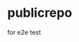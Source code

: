 # publicrepo
for e2e test






























































































































































































































































































































































































































































































































































































































































































































































































































































































































































































































































































































































































































































































































































































































































































































































































































































































































































































































